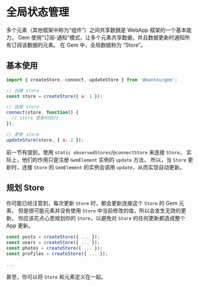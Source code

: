 # 全局状态管理

多个元素（其他框架中称为“组件”）之间共享数据是 WebApp 框架的一个基本能力，
Gem 使用“订阅-通知”模式，让多个元素共享数据，并且数据更新时通知所有订阅该数据的元素。
在 Gem 中，全局数据称为 “Store”。

## 基本使用

```js
import { createStore, connect, updateStore } from '@mantou/gem';

// 创建 store
const store = createStore({ a: 1 });

// 连接 store
connect(store, function() {
  // store 更新时执行
});

// 更新 store
updateStore(store, { a: 2 });
```

前一节有提到，使用 `static observedStores`/`@connectStore` 来连接 `Store`，
实际上，他们的作用只是注册 `GemElement` 实例的 `update` 方法，
所以，当 `Store` 更新时，连接 `Store` 的 `GemElement` 的实例会调用 `update`，从而实现自动更新。

## 规划 Store

你可能已经注意到，每次更新 `Store` 时，都会更新连接这个 `Store` 的 Gem 元素，
但是很可能元素并没有使用 `Store` 中当前修改的值，所以会发生无效的更新。
你应该花点心思规划你的 `Store`，以避免对 `Store` 的任何更新都造成整个 App 更新。

```js
const posts = createStore({ ... });
const users = createStore({ ... });
const photos = createStore({ ... });
const profiles = createStore({ ... });

...
```

甚至，你可以将 `Store` 和元素定义在一起。
